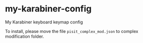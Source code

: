 # my-karabiner-config
My Karabiner keyboard keymap config

To install, please move the file `pisit_complex_mod.json` to complex modification folder.

